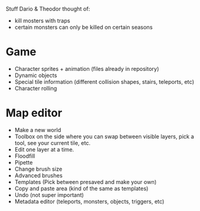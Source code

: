 ﻿Stuff Dario & Theodor thought of:

+ kill mosters with traps
+ certain monsters can only be killed on certain seasons

# Game

+ Character sprites + animation (files already in repository)
+ Dynamic objects
+ Special tile information (different collision shapes, stairs, teleports, etc)
+ Character rolling

# Map editor

+ Make a new world
+ Toolbox on the side where you can swap between visible layers, pick a tool, see your current tile, etc.
+ Edit one layer at a time.
+ Floodfill
+ Pipette
+ Change brush size
+ Advanced brushes
+ Templates (Pick between presaved and make your own)
+ Copy and paste area (kind of the same as templates)
+ Undo (not super important)
+ Metadata editor (teleports, monsters, objects, triggers, etc)
